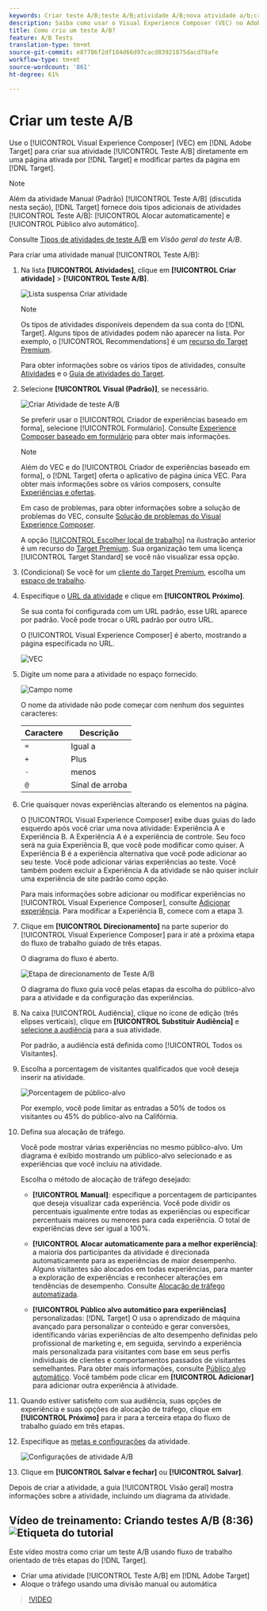 ```yaml
---
keywords: Criar teste A/B;teste A/B;atividade A/B;nova atividade a/b;criar a/b
description: Saiba como usar o Visual Experience Composer (VEC) no Adobe Target para criar sua atividade de teste A/B diretamente em uma página ativada pelo Público alvo.
title: Como crio um teste A/B?
feature: A/B Tests
translation-type: tm+mt
source-git-commit: e87786f2df104d66d97cacd83921875dacd78afe
workflow-type: tm+mt
source-wordcount: '861'
ht-degree: 61%

---
```



# Criar um teste A/B

Use o [!UICONTROL Visual Experience Composer] (VEC) em [!DNL Adobe Target] para criar sua atividade [!UICONTROL Teste A/B] diretamente em uma página ativada por [!DNL Target] e modificar partes da página em [!DNL Target].

>[!NOTE]
>
>Além da atividade Manual (Padrão) [!UICONTROL Teste A/B] (discutida nesta seção), [!DNL Target] fornece dois tipos adicionais de atividades [!UICONTROL Teste A/B]: [!UICONTROL Alocar automaticamente] e [!UICONTROL Público alvo automático].
>
>Consulte [Tipos de atividades de teste A/B](/help/c-activities/t-test-ab/test-ab.md#types) em *Visão geral do teste A/B*.

Para criar uma atividade manual [!UICONTROL Teste A/B]:

1. Na lista **[!UICONTROL Atividades]**, clique em **[!UICONTROL Criar atividade]** > **[!UICONTROL Teste A/B]**.

   ![Lista suspensa Criar atividade](/help/c-activities/t-test-ab/t-test-create-ab/assets/ab_select-new.png)

   >[!NOTE]
   >
   >Os tipos de atividades disponíveis dependem da sua conta do [!DNL Target]. Alguns tipos de atividades podem não aparecer na lista. Por exemplo, o [!UICONTROL Recommendations] é um [recurso do Target Premium](/help/c-intro/intro.md#premium).
   >
   >Para obter informações sobre os vários tipos de atividades, consulte [Atividades](/help/c-activities/activities.md#concept_D317A95A1AB54674BA7AB65C7985BA03) e o [Guia de atividades do Target](/help/c-activities/target-activities-guide.md).

1. Selecione **[!UICONTROL Visual (Padrão)]**, se necessário.

   ![Criar Atividade de teste A/B](/help/c-activities/t-test-ab/t-test-create-ab/assets/create-ab.png)

   Se preferir usar o [!UICONTROL Criador de experiências baseado em forma], selecione [!UICONTROL Formulário]. Consulte [Experience Composer baseado em formulário](/help/c-experiences/form-experience-composer.md) para obter mais informações.

   >[!NOTE]
   >
   >Além do VEC e do [!UICONTROL Criador de experiências baseado em forma], o [!DNL Target] oferta o aplicativo de página única VEC. Para obter mais informações sobre os vários composers, consulte [Experiências e ofertas](/help/c-experiences/experiences.md).
   >
   >Em caso de problemas, para obter informações sobre a solução de problemas do VEC, consulte [Solução de problemas do Visual Experience Composer](/help/c-experiences/c-visual-experience-composer/r-troubleshoot-composer/troubleshoot-composer.md).
   >
   >A opção [[!UICONTROL Escolher local de trabalho]](/help/administrating-target/c-user-management/property-channel/property-channel.md) na ilustração anterior é um recurso do [Target Premium](/help/c-intro/intro.md). Sua organização tem uma licença [!UICONTROL Target Standard] se você não visualizar essa opção.

1. (Condicional) Se você for um [cliente do Target Premium](/help/c-intro/intro.md#premium), escolha um [espaço de trabalho](/help/administrating-target/c-user-management/property-channel/property-channel.md).

1. Especifique o [URL da atividade](/help/c-activities/t-test-ab/t-test-create-ab/ab-activity-url.md) e clique em **[!UICONTROL Próximo]**.

   Se sua conta foi configurada com um URL padrão, esse URL aparece por padrão. Você pode trocar o URL padrão por outro URL.

   O [!UICONTROL Visual Experience Composer] é aberto, mostrando a página especificada no URL.

   ![VEC](/help/c-activities/t-test-ab/t-test-create-ab/assets/vec-new.png)

1. Digite um nome para a atividade no espaço fornecido.

   ![Campo nome](/help/c-activities/t-test-ab/t-test-create-ab/assets/ab_newname-new.png)

   O nome da atividade não pode começar com nenhum dos seguintes caracteres:

   | Caractere | Descrição |
   |--- |--- |
   | `=` | Igual a |
   | `+` | Plus |
   | `-` | menos |
   | `@` | Sinal de arroba |

1. Crie quaisquer novas experiências alterando os elementos na página.

   O [!UICONTROL Visual Experience Composer] exibe duas guias do lado esquerdo após você criar uma nova atividade: Experiência A e Experiência B. A Experiência A é a experiência de controle. Seu foco será na guia Experiência B, que você pode modificar como quiser. A Experiência B é a experiência alternativa que você pode adicionar ao seu teste. Você pode adicionar várias experiências ao teste. Você também podem excluir a Experiência A da atividade se não quiser incluir uma experiência de site padrão como opção.

   Para mais informações sobre adicionar ou modificar experiências no [!UICONTROL Visual Experience Composer], consulte  [Adicionar experiência](/help/c-activities/t-test-ab/t-test-create-ab/ab-add-experience.md#task_454646F2895242D3B92DC395A0CE1A00). Para modificar a Experiência B, comece com a etapa 3.

1. Clique em **[!UICONTROL Direcionamento]** na parte superior do [!UICONTROL Visual Experience Composer] para ir até a próxima etapa do fluxo de trabalho guiado de três etapas.

   O diagrama do fluxo é aberto.

   ![Etapa de direcionamento de Teste A/B](/help/c-activities/t-test-ab/t-test-create-ab/assets/ab_flow-new.png)

   O diagrama do fluxo guia você pelas etapas da escolha do público-alvo para a atividade e da configuração das experiências.

1. Na caixa [!UICONTROL Audiência], clique no ícone de edição (três elipses verticais), clique em **[!UICONTROL Substituir Audiência]** e [selecione a audiência](/help/c-activities/t-test-ab/t-test-create-ab/ab-audience.md) para a sua atividade.

   Por padrão, a audiência está definida como [!UICONTROL Todos os Visitantes].

1. Escolha a porcentagem de visitantes qualificados que você deseja inserir na atividade.

   ![Porcentagem de público-alvo](/help/c-activities/t-test-ab/t-test-create-ab/assets/audperc-new.png)

   Por exemplo, você pode limitar as entradas a 50% de todos os visitantes ou 45% do público-alvo na Califórnia.

1. Defina sua alocação de tráfego.

   Você pode mostrar várias experiências no mesmo público-alvo. Um diagrama é exibido mostrando um público-alvo selecionado e as experiências que você incluiu na atividade.

   Escolha o método de alocação de tráfego desejado:

   * **[!UICONTROL Manual]**: especifique a porcentagem de participantes que deseja visualizar cada experiência. Você pode dividir os percentuais igualmente entre todas as experiências ou especificar percentuais maiores ou menores para cada experiência. O total de experiências deve ser igual a 100%.

   * **[!UICONTROL Alocar automaticamente para a melhor experiência]**: a maioria dos participantes da atividade é direcionada automaticamente para as experiências de maior desempenho. Alguns visitantes são alocados em todas experiências, para manter a exploração de experiências e reconhecer alterações em tendências de desempenho. Consulte [Alocação de tráfego automatizada](/help/c-activities/automated-traffic-allocation/automated-traffic-allocation.md#concept_A1407678796B4C569E94CBA8A9F7F5D4).

   * **[!UICONTROL Público alvo automático para experiências]** personalizadas:  [!DNL Target] O usa o aprendizado de máquina avançado para personalizar o conteúdo e gerar conversões, identificando várias experiências de alto desempenho definidas pelo profissional de marketing e, em seguida, servindo a experiência mais personalizada para visitantes com base em seus perfis individuais de clientes e comportamentos passados de visitantes semelhantes. Para obter mais informações, consulte [Público alvo automático](/help/c-activities/auto-target/auto-target-to-optimize.md).
   Você também pode clicar em **[!UICONTROL Adicionar]** para adicionar outra experiência à atividade.

1. Quando estiver satisfeito com sua audiência, suas opções de experiência e suas opções de alocação de tráfego, clique em **[!UICONTROL Próximo]** para ir para a terceira etapa do fluxo de trabalho guiado em três etapas.

1. Especifique as [metas e configurações](/help/c-activities/t-test-ab/t-test-create-ab/ab-goals-and-settings.md) da atividade.

   ![Configurações de atividade A/B](/help/c-activities/t-test-ab/t-test-create-ab/assets/ab_settings-new.png)

1. Clique em **[!UICONTROL Salvar e fechar]** ou **[!UICONTROL Salvar]**.

Depois de criar a atividade, a guia [!UICONTROL Visão geral] mostra informações sobre a atividade, incluindo um diagrama da atividade.

## Vídeo de treinamento: Criando testes A/B (8:36) ![Etiqueta do tutorial](/help/assets/tutorial.png)

Este vídeo mostra como criar um teste A/B usando fluxo de trabalho orientado de três etapas do [!DNL Target].

* Criar uma atividade [!UICONTROL Teste A/B] em [!DNL Adobe Target]
* Aloque o tráfego usando uma divisão manual ou automática

>[!VIDEO](https://video.tv.adobe.com/v/17391)

